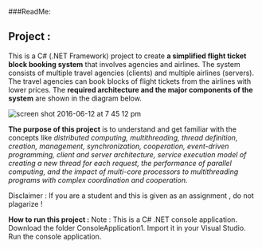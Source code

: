 ###ReadMe: 

## Project : 
This is a C# (.NET Framework) project to create **a simplified flight ticket block booking system** that involves agencies and airlines. The system consists of multiple travel agencies (clients) and multiple airlines (servers). The travel agencies can book blocks of flight tickets from the airlines with lower prices. The **required architecture and the major components of the system** are shown in the diagram below.

![screen shot 2016-06-12 at 7 45 12 pm](https://cloud.githubusercontent.com/assets/8707780/15995872/4a4d6172-30d6-11e6-83c5-b56237ff1772.png)

**The purpose of this project** is to understand and get familiar with the concepts like _distributed computing, multithreading, thread definition, creation, management, synchronization, cooperation, event-driven programming, client and server architecture, service execution model of creating a new thread for each request, the performance of parallel computing, and the impact of multi-core processors to multithreading programs with complex coordination and cooperation._

Disclaimer : If you are a student and this is given as an assignment , do not plagarize ! 

**How to run this project :** 
Note : This is a C# .NET console application. 
Download the folder ConsoleApplication1.
Import it in your Visual Studio. 
Run the console application. 

